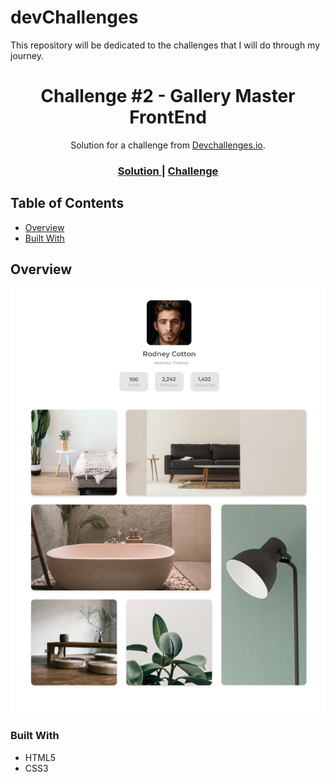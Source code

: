 # devChallenges 
This repository will be dedicated to the challenges that I will do through my journey. 

<h1 align="center">Challenge #2 - Gallery Master FrontEnd</h1>

<div align="center">
   Solution for a challenge from  <a href="http://devchallenges.io" target="_blank">Devchallenges.io</a>.
</div>

<div align="center">
  <h3>
    <a href="https://devchallenges.io/portfolio/sl1mSha4dey">
      Solution
    </a>
    <span> | </span>
    <a href="https://devchallenges.io/solutions/Rd1JcKbtUi3MnMvwXvOQ">
      Challenge
    </a>
  </h3>
</div>

<!-- TABLE OF CONTENTS -->

## Table of Contents

- [Overview](#overview)
- [Built With](#built-with)

<!-- OVERVIEW -->

## Overview

<div align="center">  <img src="https://github.com/sl1mSha4dey/devChallenges/blob/gallery-challenge/imgs/overview.png" /> </div>

### Built With

- HTML5
- CSS3
